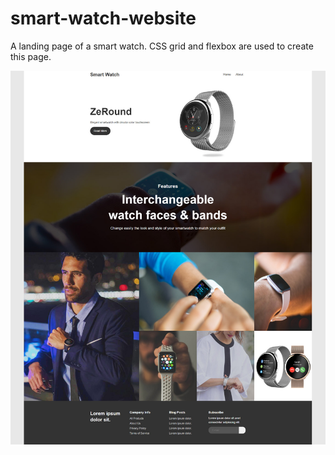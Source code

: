 # smart-watch-website

A landing page of a smart watch. CSS grid and flexbox are used to create this page. 

![](cap.jpg)

